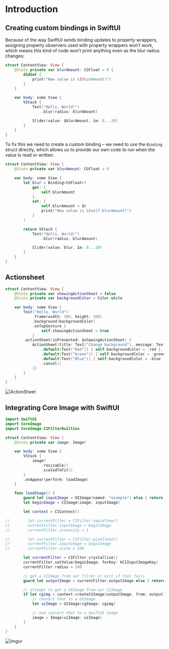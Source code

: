 # Introduction

## Creating custom bindings in SwiftUI

Because of the way SwiftUI sends binding updates to property wrappers, assigning property observers used with property wrappers won’t work, which means this kind of code won’t print anything even as the blur radius changes:

```swift
struct ContentView: View {
    @State private var blurAmount: CGFloat = 0 {
        didSet {
            print("New value is \(blurAmount)")
        }
    }

    var body: some View {
        VStack {
            Text("Hello, World!")
                .blur(radius: blurAmount)

            Slider(value: $blurAmount, in: 0...20)
        }
    }
}
```

To fix this we need to create a custom binding – we need to use the `Binding` struct directly, which allows us to provide our own code to run when the value is read or written.

```swift
struct ContentView: View {
    @State private var blurAmount: CGFloat = 0

    var body: some View {
        let blur = Binding<CGFloat>(
            get: {
                self.blurAmount
            },
            set: {
                self.blurAmount = $0
                print("New value is \(self.blurAmount)")
            }
        )

        return VStack {
            Text("Hello, World!")
                .blur(radius: blurAmount)

            Slider(value: blur, in: 0...20)
        }
    }
}
```

## Actionsheet

```swift
struct ContentView: View {
    @State private var showingActionSheet = false
    @State private var backgroundColor = Color.white

    var body: some View {
        Text("Hello, World")
            .frame(width: 300, height: 300)
            .background(backgroundColor)
            .onTapGesture {
                self.showingActionSheet = true
            }
        .actionSheet(isPresented: $showingActionSheet) {
            ActionSheet(title: Text("Change background"), message: Text("Select a new color"), buttons: [
                .default(Text("Red")) { self.backgroundColor = .red },
                .default(Text("Green")) { self.backgroundColor = .green },
                .default(Text("Blue")) { self.backgroundColor = .blue },
                .cancel()
            ])
        }
    }
}
```

![ActionSheet](https://media.giphy.com/media/jtioNVo18A3uOakPFG/giphy.gif)

## Integrating Core Image with SwiftUI

```swift
import SwiftUI
import CoreImage
import CoreImage.CIFilterBuiltins

struct ContentView: View {
    @State private var image: Image?

    var body: some View {
        VStack {
            image?
                .resizable()
                .scaledToFit()
        }
        .onAppear(perform: loadImage)
    }

    func loadImage() {
        guard let inputImage = UIImage(named: "example") else { return }
        let beginImage = CIImage(image: inputImage)

        let context = CIContext()

//        let currentFilter = CIFilter.sepiaTone()
//        currentFilter.inputImage = beginImage
//        currentFilter.intensity = 1

//        let currentFilter = CIFilter.pixellate()
//        currentFilter.inputImage = beginImage
//        currentFilter.scale = 100

        let currentFilter = CIFilter.crystallize()
        currentFilter.setValue(beginImage, forKey: kCIInputImageKey)
        currentFilter.radius = 200

        // get a CIImage from our filter or exit if that fails
        guard let outputImage = currentFilter.outputImage else { return }

        // attempt to get a CGImage from our CIImage
        if let cgimg = context.createCGImage(outputImage, from: outputImage.extent) {
            // convert that to a UIImage
            let uiImage = UIImage(cgImage: cgimg)

            // and convert that to a SwiftUI image
            image = Image(uiImage: uiImage)
        }
    }
}
```

![Imgur](https://i.imgur.com/ZsN9VHzm.png)
